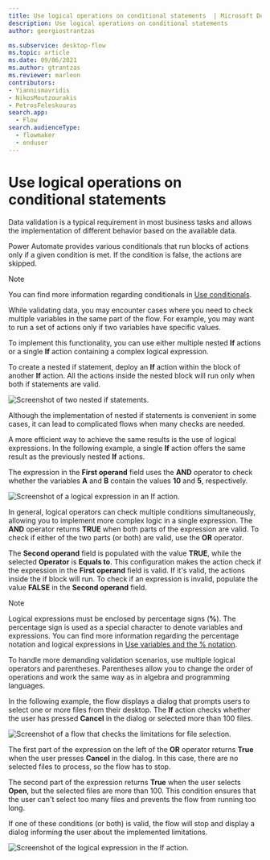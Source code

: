 ```yaml
---
title: Use logical operations on conditional statements  | Microsoft Docs
description: Use logical operations on conditional statements 
author: georgiostrantzas

ms.subservice: desktop-flow
ms.topic: article
ms.date: 09/06/2021
ms.author: gtrantzas
ms.reviewer: marleon
contributors:
- Yiannismavridis
- NikosMoutzourakis
- PetrosFeleskouras
search.app: 
  - Flow
search.audienceType: 
  - flowmaker
  - enduser
---
```


# Use logical operations on conditional statements 

Data validation is a typical requirement in most business tasks and allows the implementation of different behavior based on the available data. 

Power Automate provides various conditionals that run blocks of actions only if a given condition is met. If the condition is false, the actions are skipped.

> [!NOTE]
> You can find more information regarding conditionals in [Use conditionals](../use-conditionals.md).

While validating data, you may encounter cases where you need to check multiple variables in the same part of the flow. For example, you may want to run a set of actions only if two variables have specific values.

To implement this functionality, you can use either multiple nested **If** actions or a single **If** action containing a complex logical expression.

To create a nested if statement, deploy an **If** action within the block of another **If** action. All the actions inside the nested block will run only when both if statements are valid. 

![Screenshot of two nested if statements.](media/logical-operations-conditional-statements/nested-if-statements.png)

Although the implementation of nested if statements is convenient in some cases, it can lead to complicated flows when many checks are needed.

A more efficient way to achieve the same results is the use of logical expressions. In the following example, a single **If** action offers the same result as the previously nested **If** actions.

The expression in the **First operand** field uses the **AND** operator to check whether the variables **A** and **B** contain the values **10** and **5**, respectively.

![Screenshot of a logical expression in an If action.](media/logical-operations-conditional-statements/logical-expression-if-action.png)

In general, logical operators can check multiple conditions simultaneously, allowing you to implement more complex logic in a single expression. The **AND** operator returns **TRUE** when both parts of the expression are valid. To check if either of the two parts (or both) are valid, use the **OR** operator.

The **Second operand** field is populated with the value **TRUE**, while the selected **Operator** is **Equals to**. This configuration makes the action check if the expression in the **First operand** field is valid. If it's valid, the actions inside the if block will run. To check if an expression is invalid, populate the value **FALSE** in the **Second operand** field.

> [!NOTE]
> Logical expressions must be enclosed by percentage signs (**%**). The percentage sign is used as a special character to denote variables and expressions. You can find more information regarding the percentage notation and logical expressions in [Use variables and the % notation](../variable-manipulation.md).

To handle more demanding validation scenarios, use multiple logical operators and parentheses. Parentheses allow you to change the order of operations and work the same way as in algebra and programming languages.

In the following example, the flow displays a dialog that prompts users to select one or more files from their desktop. The **If** action checks whether the user has pressed **Cancel** in the dialog or selected more than 100 files.

![Screenshot of a flow that checks the limitations for file selection.](media/logical-operations-conditional-statements/file-selection-flow.png)

The first part of the expression on the left of the **OR** operator returns **True** when the user presses **Cancel** in the dialog. In this case, there are no selected files to process, so the flow has to stop. 

The second part of the expression returns **True** when the user selects **Open**, but the selected files are more than 100. This condition ensures that the user can't select too many files and prevents the flow from running too long. 

If one of these conditions (or both) is valid, the flow will stop and display a dialog informing the user about the implemented limitations.

![Screenshot of the logical expression in the If action.](media/logical-operations-conditional-statements/logical-expression.png)
